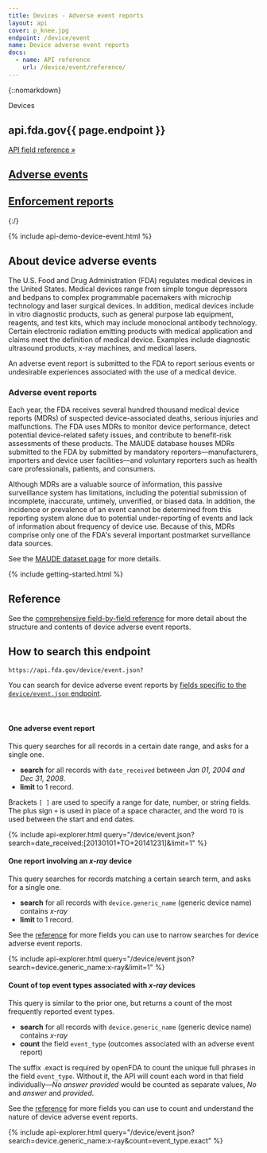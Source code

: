 ```yaml
---
title: Devices - Adverse event reports
layout: api
cover: p_knee.jpg
endpoint: /device/event
name: Device adverse event reports
docs:
  - name: API reference
    url: /device/event/reference/
---
```

{::nomarkdown}
<section class="content-heading api {% if page.cover %}cover{% endif %}" style="background-image:url('{{ site.baseurl }}/assets/img/{{ page.cover }}');">
  <div class="content-heading-text">
    <div class="content-heading-title">
      Devices
    </div>
    <h1><span class="faded">api.fda.gov</span>{{ page.endpoint }}</h1>
    <a href="{{ site.baseurl }}{{ page.endpoint }}/reference/" class="api-nav">API field reference »</a>
  </div>
</section>

<div class="row tabs">
  <div class="col-sm-6 tab selected"><h2><a href="{{ site.baseurl }}/device/event/">Adverse events</a></h2></div>
  <div class="col-sm-6 tab"><h2><a href="{{ site.baseurl }}/device/enforcement/">Enforcement reports</a></h2></div>
</div>
{:/}

{% include api-demo-device-event.html %}

<section class="reference">

## About device adverse events

The U.S. Food and Drug Administration (FDA) regulates medical devices in the United States. Medical devices range from simple tongue depressors and bedpans to complex programmable pacemakers with microchip technology and laser surgical devices. In addition, medical devices include in vitro diagnostic products, such as general purpose lab equipment, reagents, and test kits, which may include monoclonal antibody technology. Certain electronic radiation emitting products with medical application and claims meet the definition of medical device. Examples include diagnostic ultrasound products, x-ray machines, and medical lasers.

An adverse event report is submitted to the FDA to report serious events or undesirable experiences associated with the use of a medical device.

### Adverse event reports

Each year, the FDA receives several hundred thousand medical device reports (MDRs) of suspected device-associated deaths, serious injuries and malfunctions. The FDA uses MDRs to monitor device performance, detect potential device-related safety issues, and contribute to benefit-risk assessments of these products. The MAUDE database houses MDRs submitted to the FDA by submitted by mandatory reporters—manufacturers, importers and device user facilities—and voluntary reporters such as health care professionals, patients, and consumers.

Although MDRs are a valuable source of information, this passive surveillance system has limitations, including the potential submission of incomplete, inaccurate, untimely, unverified, or biased data. In addition, the incidence or prevalence of an event cannot be determined from this reporting system alone due to potential under-reporting of events and lack of information about frequency of device use. Because of this, MDRs comprise only one of the FDA's several important postmarket surveillance data sources.

See the <a href="{{ site.baseurl }}/data/maude/">MAUDE dataset page</a> for more details.

{% include getting-started.html %}

## Reference

See the <a href="reference/">comprehensive field-by-field reference</a> for more detail about the structure and contents of device adverse event reports.

## How to search this endpoint

    https://api.fda.gov/device/event.json?

You can search for device adverse event reports by <a href="reference/">fields specific to the `device/event.json` endpoint</a>.

<div class="api-explorer" style="margin-top: 7ex">
<div class="query">
<h4 class="query-title">One adverse event report</h4>
<div class="query-description">
This query searches for all records in a certain date range, and asks for a single one.

 - **search** for all records with `date_received` between *Jan 01, 2004 and Dec 31, 2008*.
 - **limit** to 1 record.

Brackets `[ ]` are used to specify a range for date, number, or string fields. The plus sign `+` is used in place of a space character, and the word `TO` is used between the start and end dates.
</div>
</div>
<div class="explorer">
{% include api-explorer.html query="/device/event.json?search=date_received:[20130101+TO+20141231]&limit=1" %}
</div>
</div>

<div class="api-explorer">
<div class="query">
<h4 class="query-title">One report involving an <em>x-ray</em> device</h4>
<div class="query-description">
This query searches for records matching a certain search term, and asks for a single one.

 - **search** for all records with `device.generic_name` (generic device name) contains *x-ray*
 - **limit** to 1 record.

See the [reference](reference/) for more fields you can use to narrow searches for device adverse event reports.
</div>
</div>
<div class="explorer">
{% include api-explorer.html query="/device/event.json?search=device.generic_name:x-ray&limit=1" %}
</div>
</div>

<div class="api-explorer">
<div class="query">
<h4 class="query-title">Count of top event types associated with <em>x-ray</em> devices</h4>
<div class="query-description">
This query is similar to the prior one, but returns a count of the most frequently reported event types.

  - **search** for all records with `device.generic_name` (generic device name) contains *x-ray*
  - **count** the field `event_type` (outcomes associated with an adverse event report)

The suffix .exact is required by openFDA to count the unique full phrases in the field `event_type`. Without it, the API will count each word in that field individually—*No answer provided* would be counted as separate values, *No* and *answer* and *provided*.

See the [reference](reference/) for more fields you can use to count and understand the nature of device adverse event reports.
</div>
<!-- <svg class="chart"></svg> -->
</div>
<div class="explorer">
{% include api-explorer.html query="/device/event.json?search=device.generic_name:x-ray&count=event_type.exact" %}
</div>
</div>

</section>
